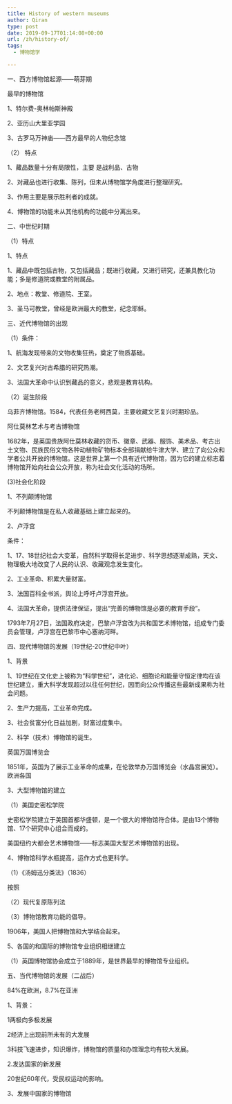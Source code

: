 ```yaml
---
title: History of western museums
author: Qiran
type: post
date: 2019-09-17T01:14:08+00:00
url: /zh/history-of/
tags:
  - 博物馆学

---
```

一、西方博物馆起源——萌芽期

最早的博物馆

1、特尔费-奥林帕斯神殿

2、亚历山大里亚学园

3、古罗马万神庙——西方最早的人物纪念馆

（2） 特点

1、藏品数量十分有局限性，主要 是战利品、古物

2、对藏品也进行收集、陈列，但未从博物馆学角度进行整理研究。

3、作用主要是展示胜利者的成就。

4、博物馆的功能未从其他机构的功能中分离出来。

二、中世纪时期

（1）特点

1、特点

1、藏品中既包括古物，又包括藏品；既进行收藏，又进行研究，还兼具教化功能；多是修道院或教堂的附属品。

2、地点：教堂、修道院、王室。

3、圣马可教堂，曾经是欧洲最大的教堂，纪念耶稣。

三、近代博物馆的出现

（1）条件：

1、航海发现带来的文物收集狂热，奠定了物质基础。

2、文艺复兴对古希腊的研究热潮。

3、法国大革命中认识到藏品的意义，悲观是教育机构。

（2）诞生阶段

乌菲齐博物馆。1584，代表任务老柯西莫，主要收藏文艺复兴时期珍品。

阿仕莫林艺术与考古博物馆

1682年，是英国贵族阿仕莫林收藏的货币、徽章、武器、服饰、美术品、考古出土文物、民族民俗文物各种动植物矿物标本全部捐献给牛津大学、建立了向公众和学者公共开放的博物馆。这是世界上第一个具有近代博物馆，因为它的建立标志着博物馆开始向社会公众开放，称为社会文化活动的场所。

(3)社会化阶段

1、不列颠博物馆

不列颠博物馆是在私人收藏基础上建立起来的。

2、卢浮宫

条件：

1、17、18世纪社会大变革，自然科学取得长足进步、科学思想逐渐成熟，天文、物理极大地改变了人民的认识、收藏观念发生变化。

2、工业革命、积累大量财富。

3、法国百科全书派，舆论上呼吁卢浮宫开放。

4、法国大革命，提供法律保证，提出“完善的博物馆是必要的教育手段”。

1793年7月27日，法国政府决定，巴黎卢浮宫改为共和国艺术博物馆，组成专门委员会管理，卢浮宫在巴黎市中心塞纳河畔。

四、现代博物馆的发展（19世纪-20世纪中叶）

1、背景

1、19世纪在文化史上被称为“科学世纪”，进化论、细胞论和能量守恒定律均在该世纪建立，重大科学发现超过以往任何世纪，因而向公众传播这些最新成果称为社会问题。

2、生产力提高，工业革命完成。

3、社会贫富分化日益加剧，财富过度集中。

2、科学（技术）博物馆的诞生。

英国万国博览会

1851年，英国为了展示工业革命的成果，在伦敦举办万国博览会（水晶宫展览）。欧洲各国

3、大型博物馆的建立

（1）美国史密松学院

史密松学院建立于美国首都华盛顿，是一个很大的博物馆符合体。是由13个博物馆、17个研究中心组合而成的。

美国纽约大都会艺术博物馆——标志美国大型艺术博物馆的出现。

4、博物馆科学水瓶提高，运作方式也更科学。

（1）《汤姆迅分类法》（1836）

按照

（2）现代复原陈列法

（3）博物馆教育功能的倡导。

1906年，美国人把博物馆和大学结合起来。

5、各国的和国际的博物馆专业组织相继建立

（1）英国博物馆协会成立于1889年，是世界最早的博物馆专业组织。

五、当代博物馆的发展（二战后）

84%在欧洲，8.7%在亚洲

1、背景：

1两极向多极发展

2经济上出现前所未有的大发展

3科技飞速进步，知识爆炸，博物馆的质量和办馆理念均有较大发展。

2.发达国家的新发展

20世纪60年代，受民权运动的影响。

3、发展中国家的博物馆